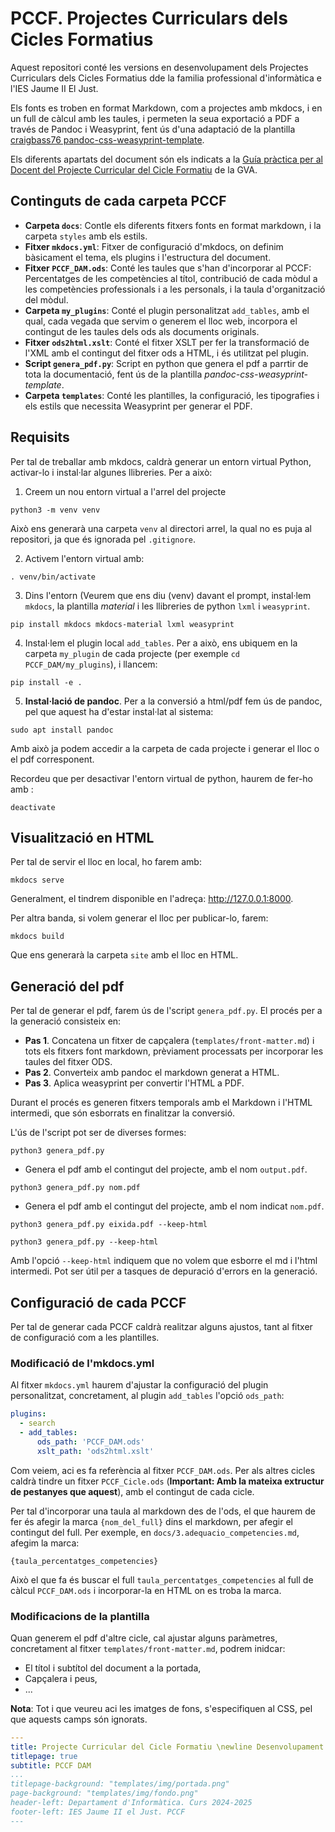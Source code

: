 # PCCF. Projectes Curriculars dels Cicles Formatius

Aquest repositori conté les versions en desenvolupament dels Projectes Curriculars dels Cicles Formatius dde la familia professional d'informàtica e l'IES Jaume II El Just.

Els fonts es troben en format Markdown, com a projectes amb mkdocs, i en un full de càlcul amb les taules, i permeten la seua exportació a PDF a través de Pandoc i Weasyprint, fent ús d'una adaptació de la plantilla [craigbass76
pandoc-css-weasyprint-template](https://github.com/craigbass76/pandoc-css-weasyprint-template).

Els diferents apartats del document són els indicats a la [Guía pràctica per al Docent del Projecte Curricular del Cicle Formatiu](https://ceice.gva.es/documents/388109149/390831792/PCCF_Guia_Practica_Docent_VAL.pdf) de la GVA.

## Continguts de cada carpeta PCCF

* **Carpeta `docs`**: Contle els diferents fitxers fonts en format markdown, i la carpeta `styles` amb els estils.
* **Fitxer `mkdocs.yml`**: Fitxer de configuració d'mkdocs, on definim bàsicament el tema, els plugins i l'estructura del document. 
* **Fitxer `PCCF_DAM.ods`**: Conté les taules que s'han d'incorporar al PCCF: Percentatges de les competències al títol, contribució de cada mòdul a les competències professionals i a les personals, i la taula d'organització del mòdul.
* **Carpeta `my_plugins`**: Conté el plugin personalitzat `add_tables`, amb el qual, cada vegada que servim o generem el lloc web, incorpora el contingut de les taules dels ods als documents originals.
* **Fitxer `ods2html.xslt`**: Conté el fitxer XSLT per fer la transformació de l'XML amb el contingut del fitxer ods a HTML, i és utilitzat pel plugin.
* **Script `genera_pdf.py`**: Script en python que genera el pdf a parrtir de tota la documentació, fent ús de la plantilla *pandoc-css-weasyprint-template*.
* **Carpeta `templates`**: Conté les plantilles, la configuració, les tipografies i els estils que necessita Weasyprint per generar el PDF.

## Requisits

Per tal de treballar amb mkdocs, caldrà generar un entorn virtual Python, activar-lo i instal·lar algunes llibreries. Per a això:

1. Creem un nou entorn virtual a l'arrel del projecte

```
python3 -m venv venv
```
Això ens generarà una carpeta `venv` al directori arrel, la qual no es puja al repositori, ja que és ignorada pel `.gitignore`.

2. Activem l'entorn virtual amb:

```
. venv/bin/activate
```

3. Dins l'entorn (Veurem que ens diu (venv) davant el prompt, instal·lem `mkdocs`, la plantilla *material* i les llibreries de python `lxml` i `weasyprint`.

```
pip install mkdocs mkdocs-material lxml weasyprint
```

4. Instal·lem el plugin local `add_tables`. Per a això, ens ubiquem en la carpeta `my_plugin` de cada projecte (per exemple `cd PCCF_DAM/my_plugins`), i llancem:

```
pip install -e .
```

5. **Instal·lació de pandoc**. Per a la conversió a html/pdf fem ús de pandoc, pel que aquest ha d'estar instal·lat al sistema:

```
sudo apt install pandoc
```

Amb això ja podem accedir a la carpeta de cada projecte i generar el lloc o el pdf corresponent.

Recordeu que per desactivar l'entorn virtual de python, haurem de fer-ho amb :

```
deactivate
```

## Visualització en HTML

Per tal de servir el lloc en local, ho farem amb:

```
mkdocs serve
```

Generalment, el tindrem disponible en l'adreça: http://127.0.0.1:8000.

Per altra banda, si volem generar el lloc per publicar-lo, farem:

```
mkdocs build
```

Que ens generarà la carpeta `site` amb el lloc en HTML.


## Generació del pdf

Per tal de generar el pdf, farem ús de l'script `genera_pdf.py`. El procés per a la generació consisteix en:

* **Pas 1**. Concatena un fitxer de capçalera (`templates/front-matter.md`) i tots els fitxers font markdown, prèviament processats per incorporar les taules del fitxer ODS.
* **Pas 2**. Converteix amb pandoc el markdown generat a HTML.
* **Pas 3**. Aplica weasyprint per convertir l'HTML a PDF.

Durant el procés es generen fitxers temporals amb el Markdown i l'HTML intermedi, que són esborrats en finalitzar la conversió.

L'ús de l'script pot ser de diverses formes:


```
python3 genera_pdf.py
```

* Genera el pdf amb el contingut del projecte, amb el nom `output.pdf`.


```
python3 genera_pdf.py nom.pdf
```

* Genera el pdf amb el contingut del projecte, amb el nom indicat `nom.pdf`.

```
python3 genera_pdf.py eixida.pdf --keep-html
```

```
python3 genera_pdf.py --keep-html
```

Amb l'opció `--keep-html` indiquem que no volem que esborre el md i l'html intermedi. Pot ser útil per a tasques de depuració d'errors en la generació.

## Configuració de cada PCCF

Per tal de generar cada PCCF caldrà realitzar alguns ajustos, tant al fitxer de configuració com a les plantilles.

### Modificació de l'mkdocs.yml

Al fitxer `mkdocs.yml` haurem d'ajustar la configuració del plugin personalitzat, concretament, al plugin `add_tables` l'opció `ods_path`:

```yaml
plugins:
  - search
  - add_tables:
      ods_path: 'PCCF_DAM.ods'
      xslt_path: 'ods2html.xslt'
```

Com veiem, aci es fa referència al fitxer `PCCF_DAM.ods`. Per als altres cicles caldrà tindre un fitxer `PCCF_Cicle.ods` (**Important: Amb la mateixa extructur de pestanyes que aquest**), amb el contingut de cada cicle.

Per tal d'incorporar una taula al markdown des de l'ods, el que haurem de fer és afegir la marca `{nom_del_full}` dins el markdown, per afegir el contingut del full. Per exemple, en `docs/3.adequacio_competencies.md`, afegim la marca:

```
{taula_percentatges_competencies}
```

Això el que fa és buscar el full `taula_percentatges_competencies` al full de càlcul `PCCF_DAM.ods` i incorporar-la en HTML on es troba la marca.

### Modificacions de la plantilla 

Quan generem el pdf d'altre cicle, cal ajustar alguns paràmetres, concretament al fitxer `templates/front-matter.md`, podrem inidcar:

* El títol i subtítol del document a la portada,
* Capçalera i peus,
* ...

**Nota**: Tot i que veureu aci les imatges de fons, s'especifiquen al CSS, pel que aquests camps són ignorats.


```yaml
---
title: Projecte Curricular del Cicle Formatiu \newline Desenvolupament d'Aplicacions Multiplataforma
titlepage: true
subtitle: PCCF DAM
...
titlepage-background: "templates/img/portada.png"
page-background: "templates/img/fondo.png"
header-left: Departament d'Informàtica. Curs 2024-2025
footer-left: IES Jaume II el Just. PCCF
---
```